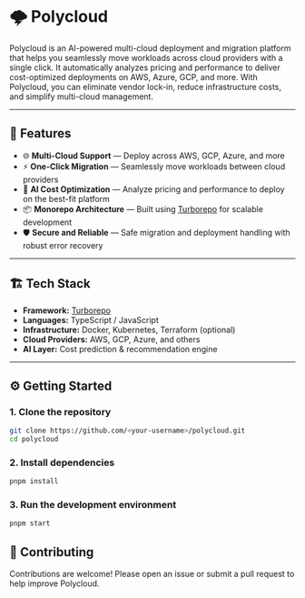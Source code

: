 # 🌩️ Polycloud

Polycloud is an AI-powered multi-cloud deployment and migration platform that helps you seamlessly move workloads across cloud providers with a single click. It automatically analyzes pricing and performance to deliver cost-optimized deployments on AWS, Azure, GCP, and more. With Polycloud, you can eliminate vendor lock-in, reduce infrastructure costs, and simplify multi-cloud management.

---

## 🚀 Features

- 🌐 **Multi-Cloud Support** — Deploy across AWS, GCP, Azure, and more
- ⚡ **One-Click Migration** — Seamlessly move workloads between cloud providers
- 🤖 **AI Cost Optimization** — Analyze pricing and performance to deploy on the best-fit platform
- 📦 **Monorepo Architecture** — Built using [Turborepo](https://turbo.build) for scalable development
- 🛡️ **Secure and Reliable** — Safe migration and deployment handling with robust error recovery

---

## 🏗️ Tech Stack

- **Framework:** [Turborepo](https://turbo.build)
- **Languages:** TypeScript / JavaScript
- **Infrastructure:** Docker, Kubernetes, Terraform (optional)
- **Cloud Providers:** AWS, GCP, Azure, and others
- **AI Layer:** Cost prediction & recommendation engine

---

## ⚙️ Getting Started

### 1. Clone the repository
```bash
git clone https://github.com/<your-username>/polycloud.git
cd polycloud
```

### 2. Install dependencies
```bash
pnpm install
```

### 3. Run the development environment
```bash
pnpm start
```

## 🤝 Contributing
Contributions are welcome!
Please open an issue or submit a pull request to help improve Polycloud.
